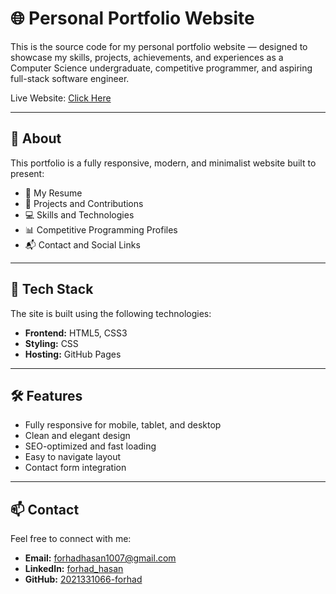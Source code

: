 # 🌐 Personal Portfolio Website

This is the source code for my personal portfolio website — designed to showcase my skills, projects, achievements, and experiences as a Computer Science undergraduate, competitive programmer, and aspiring full-stack software engineer.

Live Website: [Click Here](https://2021331066-forhad.github.io/Portfolio/)

---

## 📌 About

This portfolio is a fully responsive, modern, and minimalist website built to present:

- 📄 My Resume
- 💼 Projects and Contributions
- 💻 Skills and Technologies
- 📊 Competitive Programming Profiles
- 📬 Contact and Social Links

---

## 🚀 Tech Stack

The site is built using the following technologies:

- **Frontend:** HTML5, CSS3
- **Styling:**  CSS 
- **Hosting:** GitHub Pages 

---

## 🛠️ Features

- Fully responsive for mobile, tablet, and desktop
- Clean and elegant design
- SEO-optimized and fast loading
- Easy to navigate layout
- Contact form integration 

---

## 📫 Contact

Feel free to connect with me:

- **Email:** [forhadhasan1007@gmail.com](mailto:forhadhasan1007@gmail.com)
- **LinkedIn:** [forhad_hasan](https://www.linkedin.com/in/forhad-hasan-b5769b2b0/)
- **GitHub:** [2021331066-forhad](https://github.com/2021331066-forhad)

